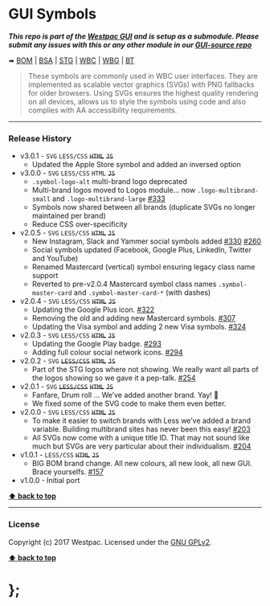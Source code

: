 GUI Symbols
===========

***This repo is part of the [Westpac GUI](http://gel.westpacgroup.com.au/GUI/) and is setup as a submodule. Please submit any issues with this or any other
module in our [GUI-source repo](https://github.com/WestpacCXTeam/GUI-source/issues)***

➠
[BOM](http://westpaccxteam.github.io/GUI-symbols/tests/BOM/) |
[BSA](http://westpaccxteam.github.io/GUI-symbols/tests/BSA/) |
[STG](http://westpaccxteam.github.io/GUI-symbols/tests/STG/) |
[WBC](http://westpaccxteam.github.io/GUI-symbols/tests/WBC/) |
[WBG](http://westpaccxteam.github.io/GUI-symbols/tests/WBG/) |
[BT](http://westpaccxteam.github.io/GUI-symbols/tests/BT/)

> These symbols are commonly used in WBC user interfaces. They are implemented as scalable vector graphics (SVGs) with PNG fallbacks for older browsers.
> Using SVGs ensures the highest quality rendering on all devices, allows us to style the symbols using code and also complies with AA accessibility
> requirements.

----------------------------------------------------------------------------------------------------------------------------------------------------------------


### Release History

* v3.0.1 - `SVG` `LESS/CSS` ~~`HTML`~~ ~~`JS`~~
	* Updated the Apple Store symbol and added an inversed option
* v3.0.0 - `SVG` `LESS/CSS` `HTML` ~~`JS`~~
	* `.symbol-logo-alt` multi-brand logo deprecated
	* Multi-brand logos moved to Logos module... now `.logo-multibrand-small` and `.logo-multibrand-large`
		[#333](https://github.com/WestpacCXTeam/GUI-source/issues/333)
	* Symbols now shared between all brands (duplicate SVGs no longer maintained per brand)
	* Reduce CSS over-specificity
* v2.0.5 - `SVG` `LESS/CSS` ~~`HTML`~~ ~~`JS`~~
	* New Instagram, Slack and Yammer social symbols added
		[#330](https://github.com/WestpacCXTeam/GUI-source/issues/330)
		[#260](https://github.com/WestpacCXTeam/GUI-source/issues/260)
	* Social symbols updated (Facebook, Google Plus, LinkedIn, Twitter and YouTube)
	* Renamed Mastercard (vertical) symbol ensuring legacy class name support
	* Reverted to pre-v2.0.4 Mastercard symbol class names `.symbol-master-card` and `.symbol-master-card-*` (with dashes)
* v2.0.4 - `SVG` `LESS/CSS` ~~`HTML`~~ ~~`JS`~~
	* Updating the Google Plus icon.
		[#322](https://github.com/WestpacCXTeam/GUI-source/issues/322)
	* Removing the old and adding new Mastercard symbols.
		[#307](https://github.com/WestpacCXTeam/GUI-source/issues/307)
	* Updating the Visa symbol and adding 2 new Visa symbols.
		[#324](https://github.com/WestpacCXTeam/GUI-source/issues/324)
* v2.0.3 - `SVG` `LESS/CSS` ~~`HTML`~~ ~~`JS`~~
	* Updating the Google Play badge.
		[#293](https://github.com/WestpacCXTeam/GUI-source/issues/293)
	* Adding full colour social network icons.
		[#294](https://github.com/WestpacCXTeam/GUI-source/issues/294)
* v2.0.2 - `SVG` ~~`LESS/CSS`~~ ~~`HTML`~~ ~~`JS`~~
	* Part of the STG logos where not showing. We really want all parts of the logos showing so we gave it a pep-talk.
		[#254](https://github.com/WestpacCXTeam/GUI-source/issues/254)
* v2.0.1 - `SVG` ~~`LESS/CSS`~~ ~~`HTML`~~ ~~`JS`~~
	* Fanfare, Drum roll … We’ve added another brand. Yay! :clap:
	* We fixed some of the SVG code to make them even better.
* v2.0.0 - `SVG` `LESS/CSS` ~~`HTML`~~ ~~`JS`~~
	* To make it easier to switch brands with Less we’ve added a brand variable. Building multibrand sites has never been this easy!
		[#203](https://github.com/WestpacCXTeam/GUI-source/issues/203)
	* All SVGs now come with a unique title ID. That may not sound like much but SVGs are very particular about their individualism.
		[#204](https://github.com/WestpacCXTeam/GUI-source/issues/204)
* v1.0.1 - `LESS/CSS` ~~`HTML`~~ ~~`JS`~~
	* BIG BOM brand change. All new colours, all new look, all new GUI. Brace yourselfs.
		[#157](https://github.com/WestpacCXTeam/GUI-source/issues/157)
* v1.0.0 - Initial port

**[⬆ back to top](#content)**


----------------------------------------------------------------------------------------------------------------------------------------------------------------


### License

Copyright (c) 2017 Westpac. Licensed under the [GNU GPLv2](https://raw.githubusercontent.com/WestpacCXTeam/GUI-symbols/master/LICENSE).

**[⬆ back to top](#content)**

# };